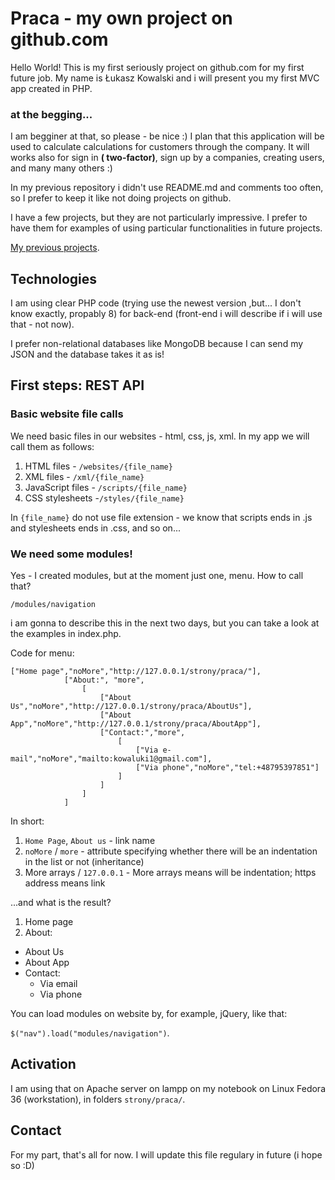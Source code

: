 # Praca - my own project on github.com

Hello World!  This is my first seriously project on github.com for my first future job. My name is Łukasz Kowalski and i will present you my first MVC app created in PHP.


### at the begging...

I am begginer at that, so please - be nice :)  I plan that this application will be used to calculate calculations for customers through the company. It will works also for sign in **( two-factor)**, sign up by a companies, creating users, and many many others :)

In my previous repository i didn't use README.md and comments too often, so I prefer to keep it like not doing projects on github.

I have a few projects, but they are not particularly impressive. I prefer to have them for examples of using particular functionalities in future projects.

[My previous projects](https://cv.kowaluki.pl).

## Technologies

I am using clear PHP code (trying use the newest version ,but... I don't know exactly, propably 8) for back-end (front-end i will describe if i will use that - not now).

I prefer non-relational databases like MongoDB because I can send my JSON and the database takes it as is!

## First steps: REST API

### Basic website file calls

We need basic files in our websites - html, css, js, xml. In my app we will call them as follows:

1. HTML files - `/websites/{file_name}`
2. XML files - `/xml/{file_name}`
3. JavaScript files - `/scripts/{file_name}` 
4. CSS stylesheets -`/styles/{file_name}`


In `{file_name}` do not use file extension - we know that scripts
ends in .js and stylesheets ends in .css, and so on...

### We need some modules!
Yes - I created modules, but at the moment just one, menu. How to call that?

`/modules/navigation`

i am gonna to describe this in the next two days, but you can take a look at the examples in index.php.

Code for menu: 

```
["Home page","noMore","http://127.0.0.1/strony/praca/"],
            ["About:", "more",
                [
                    ["About Us","noMore","http://127.0.0.1/strony/praca/AboutUs"],
                    ["About App","noMore","http://127.0.0.1/strony/praca/AboutApp"],
                    ["Contact:","more",
                        [
                            ["Via e-mail","noMore","mailto:kowaluki1@gmail.com"],
                            ["Via phone","noMore","tel:+48795397851"]
                        ]
                    ]
                ]
            ]
```

In short: 

1. `Home Page`, `About us` - link name
2. `noMore` / `more` - attribute specifying whether there will be an indentation in the list or not (inheritance)
3. More arrays / `127.0.0.1` - More arrays means will be indentation; https address means link

...and what is the result?

1. Home page
2. About:
 * About Us
 * About App
 * Contact:
   * Via email
   * Via phone


You can load modules on website by, for example, jQuery, like that:


`$("nav").load("modules/navigation")`.

## Activation

I am using that on Apache server on lampp on my notebook on Linux Fedora 36 (workstation), in folders `strony/praca/`.

## Contact
For my part, that's all for now. I will update this file regulary in future (i hope so :D)

